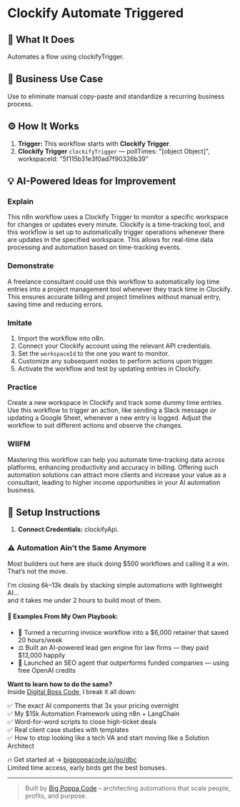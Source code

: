 # Clockify Automate Triggered
  ## 🚀 What It Does
  Automates a flow using clockifyTrigger.
  
  ## 💼 Business Use Case
  Use to eliminate manual copy-paste and standardize a recurring business process.
  
  ## ⚙️ How It Works
  1. **Trigger:** This workflow starts with **Clockify Trigger**.
  2. **Clockify Trigger** `clockifyTrigger` — pollTimes: "[object Object]", workspaceId: "5f115b31e3f0ad7f90326b39"
  
  ## 💡 AI-Powered Ideas for Improvement
  ### Explain
This n8n workflow uses a Clockify Trigger to monitor a specific workspace for changes or updates every minute. Clockify is a time-tracking tool, and this workflow is set up to automatically trigger operations whenever there are updates in the specified workspace. This allows for real-time data processing and automation based on time-tracking events.

### Demonstrate
A freelance consultant could use this workflow to automatically log time entries into a project management tool whenever they track time in Clockify. This ensures accurate billing and project timelines without manual entry, saving time and reducing errors.

### Imitate
1. Import the workflow into n8n.
2. Connect your Clockify account using the relevant API credentials.
3. Set the `workspaceId` to the one you want to monitor.
4. Customize any subsequent nodes to perform actions upon trigger.
5. Activate the workflow and test by updating entries in Clockify.

### Practice
Create a new workspace in Clockify and track some dummy time entries. Use this workflow to trigger an action, like sending a Slack message or updating a Google Sheet, whenever a new entry is logged. Adjust the workflow to suit different actions and observe the changes.

### WIIFM
Mastering this workflow can help you automate time-tracking data across platforms, enhancing productivity and accuracy in billing. Offering such automation solutions can attract more clients and increase your value as a consultant, leading to higher income opportunities in your AI automation business.
  
  ## 🔧 Setup Instructions
  1. **Connect Credentials:** clockifyApi.
  
### ⚠️ Automation Ain’t the Same Anymore

Most builders out here are stuck doing $500 workflows and calling it a win.  
That’s not the move.  

I'm closing $6k–$13k deals by stacking simple automations with lightweight AI...  
and it takes me under 2 hours to build most of them.

#### 🧠 Examples From My Own Playbook:
- 🔁 Turned a recurring invoice workflow into a $6,000 retainer that saved 20 hours/week  
- ⚖️ Built an AI-powered lead gen engine for law firms — they paid $13,000 happily  
- 🚀 Launched an SEO agent that outperforms funded companies — using free OpenAI credits  

**Want to learn how to do the same?**  
Inside [Digital Boss Code](https://bigpoppacode.io/go/dbc), I break it all down:

✅ The exact AI components that 3x your pricing overnight  
✅ My $15k Automation Framework using n8n + LangChain  
✅ Word-for-word scripts to close high-ticket deals  
✅ Real client case studies with templates  
✅ How to stop looking like a tech VA and start moving like a Solution Architect  

🔥 Get started at → [bigpoppacode.io/go/dbc](https://bigpoppacode.io/go/dbc)  
Limited time access, early birds get the best bonuses.

---
> Built by [Big Poppa Code](https://bigpoppacode.io) – architecting automations that scale people, profits, and purpose.
  